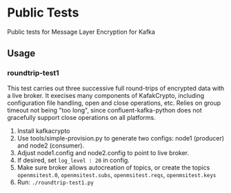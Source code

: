 # Public Tests
Public tests for Message Layer Encryption for Kafka

## Usage

### roundtrip-test1
This test carries out three successive full round-trips of encrypted data with a live broker. It execises many
components of KafakCrypto, including configuration file handling, open and close operations, etc. Relies on
group timeout not being "too long", since confluent-kafka-python does not gracefully support close operations
on all platforms.

  1. Install kafkacrypto
  1. Use tools/simple-provision.py to generate two configs: node1 (producer) and node2 (consumer).
  1. Adjust node1.config and node2.config to point to live broker.
  1. If desired, set `log_level : 20` in config.
  1. Make sure broker allows autocreation of topics, or create the topics `openmsitest.0`, `openmsitest.subs`, `openmsitest.reqs`, `openmsitest.keys`
  1. Run: `./roundtrip-test1.py`
